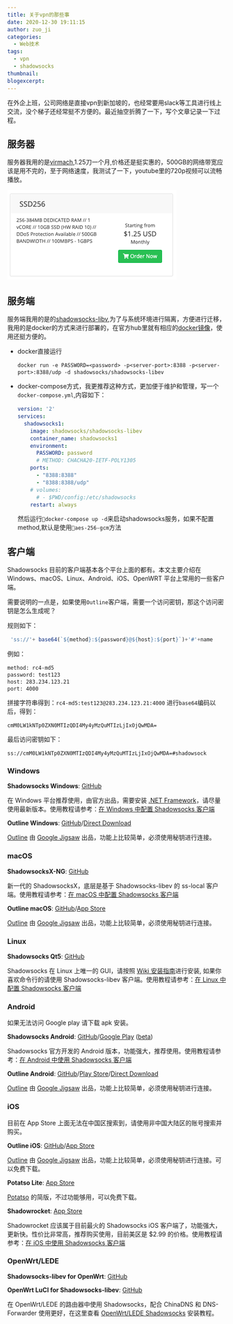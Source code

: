 ```yaml
---
title: 关于vpn的那些事
date: 2020-12-30 19:11:15
author: zuo_ji
categories:
  - Web技术
tags:
  - vpn
  - shadowsocks
thumbnail:
blogexcerpt:
---
```


在外企上班，公司网络是直接vpn到新加坡的，也经常要用slack等工具进行线上交流，没个梯子还经常挺不方便的。最近抽空折腾了一下，写个文章记录一下过程。

## 服务器
服务器我用的是[virmach](https://billing.virmach.com/index.php?rp=/store/kvm-and-ssd-windows-vps),1.25刀一个月,价格还是挺实惠的，500GB的网络带宽应该是用不完的，至于网络速度，我测试了一下，youtube里的720p视频可以流畅播放。

![](/images/2020-12-31-00-28-50.png)

## 服务端
服务端我用的是的[shadowsocks-libv](https://github.com/shadowsocks/shadowsocks-libev),为了与系统环境进行隔离，方便进行迁移，我用的是docker的方式来进行部署的，在官方hub里就有相应的[docker镜像](https://hub.docker.com/r/shadowsocks/shadowsocks-libev)，使用还挺方便的。
<!-- more -->
- docker直接运行
  ```shell
  docker run -e PASSWORD=<password> -p<server-port>:8388 -p<server-port>:8388/udp -d shadowsocks/shadowsocks-libev
  ```
- docker-compose方式，我更推荐这种方式，更加便于维护和管理，写一个`docker-compose.yml`,内容如下：
  ```yaml
  version: '2'
  services:
    shadowsocks1:
      image: shadowsocks/shadowsocks-libev
      container_name: shadowsocks1
      environment:
        PASSWORD: password
        # METHOD: CHACHA20-IETF-POLY1305
      ports:
        - "8388:8388"
        - "8388:8388/udp"
      # volumes: 
        # - $PWD/config:/etc/shadowsocks
      restart: always
  ```
  然后运行`docker-compose up -d`来启动shadowsocks服务，如果不配置method,默认是使用`aes-256-gcm`方法

## 客户端
Shadowsocks 目前的客户端基本各个平台上面的都有。本文主要介绍在 Windows、macOS、Linux、Android、iOS、OpenWRT 平台上常用的一些客户端。

需要说明的一点是，如果使用`Outline`客户端，需要一个访问密钥，那这个访问密钥是怎么生成呢？

规则如下：
```js
 'ss://'+ base64(`${method}:${password}@${host}:${port}`)+'#'+name
```
例如：
```properties
method: rc4-md5
password: test123
host: 283.234.123.21
port: 4000
```
拼接字符串得到：`rc4-md5:test123@283.234.123.21:4000`
进行`base64`编码以后，得到：
```
cmM0LW1kNTp0ZXN0MTIzQDI4My4yMzQuMTIzLjIxOjQwMDA=
```
最后访问密钥如下：
```
ss://cmM0LW1kNTp0ZXN0MTIzQDI4My4yMzQuMTIzLjIxOjQwMDA=#shadowsock
```

### Windows

**Shadowsocks Windows**: [GitHub](https://github.com/shadowsocks/shadowsocks-windows/releases)

在 Windows 平台推荐使用，由官方出品，需要安装 [.NET Framework](https://www.microsoft.com/net/download/dotnet-framework-runtime)，请尽量使用最新版本。使用教程请参考：[在 Windows 中配置 Shadowsocks 客户端](https://www.vpnto.net/posts/windows-shadowsocks/)

**Outline Windows**: [GitHub](https://github.com/Jigsaw-Code/outline-client/)/[Direct Download](https://raw.githubusercontent.com/Jigsaw-Code/outline-releases/master/client/Outline-Client.exe)

[Outline](https://getoutline.org/) 由 [Google Jigsaw](https://jigsaw.google.com/) 出品，功能上比较简单，必须使用秘钥进行连接。

### macOS

**ShadowsocksX-NG**: [GitHub](https://github.com/shadowsocks/ShadowsocksX-NG/releases)

新一代的 ShadowsocksX，底层是基于 Shadowsocks-libev 的 ss-local 客户端。使用教程请参考：[在 macOS 中配置 Shadowsocks 客户端](https://vpnto.net/posts/macos-shadowsocks/)

**Outline macOS**: [GitHub](https://github.com/Jigsaw-Code/outline-client/)/[App Store](https://itunes.apple.com/app/outline-app/id1356178125)

[Outline](https://getoutline.org/) 由 [Google Jigsaw](https://jigsaw.google.com/) 出品，功能上比较简单，必须使用秘钥进行连接。

### Linux

**Shadowsocks Qt5**: [GitHub](https://github.com/shadowsocks/shadowsocks-qt5/wiki/Installation)

Shadowsocks 在 Linux 上唯一的 GUI，请按照 [Wiki 安装指南](https://github.com/shadowsocks/shadowsocks-qt5/wiki/Installation)进行安装, 如果你喜欢命令行的请使用 Shadowsocks-libev 客户端。使用教程请参考：[在 Linux 中配置 Shadowsocks 客户端](https://vpnto.net/posts/linux-shadowsocks/)

### Android

如果无法访问 Google play 请下载 apk 安装。

**Shadowsocks Android**: [GitHub](https://github.com/shadowsocks/shadowsocks-android/releases)/[Google Play](https://play.google.com/store/apps/details?id=com.github.shadowsocks) ([beta](https://play.google.com/apps/testing/com.github.shadowsocks))

Shadowsocks 官方开发的 Android 版本，功能强大，推荐使用。使用教程请参考：[在 Android 中使用 Shadowsocks 客户端](https://vpnto.net/posts/android-shadowsocks/)

**Outline Android**: [GitHub](https://github.com/Jigsaw-Code/outline-client/)/[Play Store](https://play.google.com/store/apps/details?id=org.outline.android.client)/[Direct Download](https://github.com/Jigsaw-Code/outline-releases/blob/master/client/Outline.apk?raw=true)

[Outline](https://getoutline.org/) 由 [Google Jigsaw](https://jigsaw.google.com/) 出品，功能上比较简单，必须使用秘钥进行连接。

### iOS

目前在 App Store 上面无法在中国区搜索到，请使用非中国大陆区的账号搜索并购买。

**Outline iOS**: [GitHub](https://github.com/Jigsaw-Code/outline-client/)/[App Store](https://itunes.apple.com/app/outline-app/id1356177741)

[Outline](https://getoutline.org/) 由 [Google Jigsaw](https://jigsaw.google.com/) 出品，功能上比较简单，必须使用秘钥进行连接。可以免费下载。

**Potatso Lite**: [App Store](https://itunes.apple.com/app/potatso-lite/id1239860606)

[Potatso](https://potatso.com/) 的简版，不过功能够用，可以免费下载。

**Shadowrocket**: [App Store](https://itunes.apple.com/app/shadowrocket/id932747118)

Shadowrocket 应该属于目前最火的 Shadowsocks iOS 客户端了，功能强大，更新快。性价比非常高，推荐购买使用，目前美区是 $2.99 的价格。使用教程请参考：[在 iOS 中使用 Shadowsocks 客户端](https://vpnto.net/posts/ios-shadowsocks/)

### OpenWrt/LEDE

**Shadowsocks-libev for OpenWrt**: [GitHub](https://github.com/shadowsocks/openwrt-shadowsocks/releases)

**OpenWrt LuCI for Shadowsocks-libev**: [GitHub](https://github.com/shadowsocks/luci-app-shadowsocks/releases)

在 OpenWrt/LEDE 的路由器中使用 Shadowsocks，配合 ChinaDNS 和 DNS-Forwarder 使用更好，在这里查看 [OpenWrt/LEDE Shadowsocks](https://www.vpnto.net/posts/shadowsocks-openwrt/) 安装教程。
